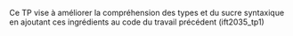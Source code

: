 Ce TP vise à améliorer la compréhension des types et du sucre syntaxique
en ajoutant ces ingrédients au code du travail précédent (ift2035_tp1)
